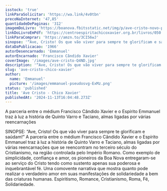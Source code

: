 ```yaml
---
isstock: 'true'
linkParaSolicitar: 'https://wa.link/4v0tbn'
precoNaInternet: '47,85'
quantidadeDePaginas: '312'
imagemDoLivro: 'https://boanova.fbitsstatic.net/img/p/ave-cristo-novo-projeto-62772/229627.jpg?w=420&h=420&v=no-change&qs=ignore'
linkDoLivroEmPdf: 'https://centroespiritachicoxavier.org.br/livros/050.pdf'
linkParaComprar: 'https://amzn.to/3CI56wJ'
sinopse: '“Ave, Cristo! Os que vão viver para sempre te glorificam e saúdam!” A parceria entre o médium Francisco Cândido Xavier e o Espírito Emmanuel traz à luz a história de Quinto Varro e Taciano, almas ligadas por várias reencarnações que se reencontram no terceiro século do Cristianismo, na região controlada pelo Império Romano. Como exemplo de simplicidade, confiança e amor, os pioneiros da Boa Nova entregaram-se ao serviço do Cristo tendo como sustento apenas sua poderosa e inquebrantável fé. Uma comovente narrativa que mostra quanto pode realizar o verdadeiro amor em suas manifestações de solidariedade a bem das criaturas humanas.'
dataDaPublicacao: '1966'
autorDesencarnado: 'Emmanuel'
autorEncarnado: 'Francisco Cândido Xavier'
coverImage: '/images/ave-cristo-Q4ND.jpg'
description: '“Ave, Cristo! Os que vão viver para sempre te glorificam e saúdam!” A parceria entre o médium Francisco Cândido Xavier e o Espírito Emmanuel traz à luz a história de Quinto Varro e Taciano, almas ligadas por várias reencarnações que se reencontram no terceiro século do Cristianismo, na região controlada pelo Império Romano. Como exemplo de simplicidade, confiança e amor, os pioneiros da Boa Nova entregaram-se ao serviço do Cristo tendo como sustento apenas sua poderosa e inquebrantável fé. Uma comovente narrativa que mostra quanto pode realizar o verdadeiro amor em suas manifestações de solidariedade a bem das criaturas humanas.'
slug: 'ave-cristo-chico-xavier'
author:
  name: 'Emmanuel'
  picture: '/images/emmanuel-pseudosvg-ExMz.png'
status: 'published'
title: 'Ave Cristo - Chico Xavier'
publishedAt: '2024-11-13T16:04:48.273Z'
---
```


A parceria entre o médium Francisco Cândido Xavier e o Espírito Emmanuel traz à luz a história de Quinto Varro e Taciano, almas ligadas por várias reencarnações

SINOPSE: “Ave, Cristo! Os que vão viver para sempre te glorificam e saúdam!” A parceria entre o médium Francisco Cândido Xavier e o Espírito Emmanuel traz à luz a história de Quinto Varro e Taciano, almas ligadas por várias reencarnações que se reencontram no terceiro século do Cristianismo, na região controlada pelo Império Romano. Como exemplo de simplicidade, confiança e amor, os pioneiros da Boa Nova entregaram-se ao serviço do Cristo tendo como sustento apenas sua poderosa e inquebrantável fé. Uma comovente narrativa que mostra quanto pode realizar o verdadeiro amor em suas manifestações de solidariedade a bem das criaturas humanas. Espiritismo, Romance, Cristianismo, Roma, Fé, Solidariedade.